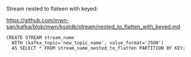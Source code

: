 Stream nested to flateen with keyed:

https://github.com/mwn-san/kafka/blob/mwn/ksqldb/stream/nested_to_flatten_with_keyed.md


```
CREATE STREAM stream_name
  WITH (kafka_topic='new_topic_name', value_format='JSON')
  AS SELECT * FROM stream_name_nested_to_flatten PARTITION BY KEY;
```
